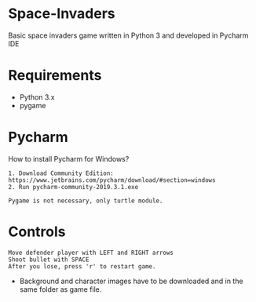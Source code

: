 # Space-Invaders

Basic space invaders game written in Python 3 and developed in Pycharm IDE

# Requirements

  - Python 3.x
  - pygame
# Pycharm
  How to install Pycharm  for Windows? 
	
	
    1. Download Community Edition: https://www.jetbrains.com/pycharm/download/#section=windows
    2. Run pycharm-community-2019.3.1.exe
		
 	Pygame is not necessary, only turtle module.
	
 # Controls
    Move defender player with LEFT and RIGHT arrows
    Shoot bullet with SPACE
    After you lose, press 'r' to restart game.

  - Background and character images have to be downloaded and in the same folder as game file.

  
